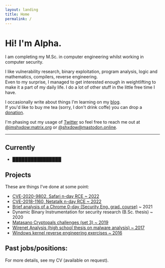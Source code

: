 ```yaml
---
layout: landing
title: Home
permalink: /
---
```


# Hi! I'm Alpha.

I am completing my M.Sc. in computer engineering whilst working in
computer security.  

I like vulnerability research, binary exploitation, program analysis, logic and
mathematics, compilers, reverse engineering.  
Even to my surprise, I managed to get interested enough in
weightlifting to make it a part of my daily life. I do a
lot of other stuff in the little free time I have.

I occasionally write about things I'm learning on my
[blog](/blog).  
If you'd like to buy me tea (sorry, I don't drink coffe)
you can drop a [donation](https://ko-fi.com/shxdow).

I'm phasing out my usage of [Twitter](https://twitter.com/shxdowtc) so
feel free to reach me out at
[@imshxdow:matrix.org](https://matrix.to/#/@imshxdow:matrix.org)
or 
[@shxdow@mastodon.online](https://mastodon.online/@shxdow#).

* * *

Currently
--------------------

*   ████████████████
<!-- *   I'm ████ for ████ focusing on ████ -->

Projects
-------------

These are things I've done at some point:

*   [CVE-2020-9802, Safari n-day RCE ~ 2022](/cve-2020-9802)
*   [CVE-2018-1160, Netatalk n-day RCE ~ 2022](/cve-2018-1160)
*   [Brief analysis of a Chrome 0-day (Security Eng. grad. course)](https://raw.githubusercontent.com/shxdow/talks/main/short-browser-exploitation.pdf) ~ 2021
*   Dynamic Binary Instrumentation for security research (B.Sc. thesis) ~ 2020
*   [Matasano Cryptopals challenges (set 3) ~ 2019](https://github.com/shxdow/matasano)
*   [Wirenet Analysis (high school thesis on malware analysis) ~ 2017](https://github.com/shxdow/wirenet-analysis)
*   [Windows kernel reverse engineering exercises ~ 2016](https://github.com/shxdow/low-level-exercises/tree/master/practical-reverse-engineering)

Past jobs/positions:
--------------------

For more details, see my CV (available on request).

